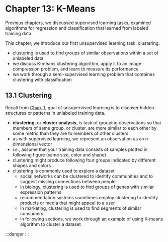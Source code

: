 # Chapter 13: K-Means

Previous chapters, we discussed supervised learning tasks, examined algorithms for regression and classification that learned from labeled training data.

This chapter, we introduce our first unsupervised learning task: clustering.
- clustering is used to find groups of similar observations within a set of unlabeled data
- we discuss K-means clustering algorithm, apply it to an image compression problem, and learn to measure its performance
- we work through a semi-supervised learning problem that combines clustering with classification


## 13.1 Clustering

Recall from [Chap. 1](xxx), goal of unsupervised learning is to discover hidden structures or patterns in unlabeled training data.
- **clustering**, or **cluster analysis**, is task of grouping observations so that members of same group, or cluster, are more similar to each other by some metric than they are to members of other clusters
- as with supervised learning, we represent an observation as an n-dimensional vector
- *i.e.*, assume that your training data consists of samples plotted in following figure (same size, color and shape)
- clustering might produce following four groups indicated by different shapes and colors
- clustering is commonly used to explore a dataset
	- social networks can be clustered to identify communities and to suggest missing connections between people
	- in biology, clustering is used to find groups of genes with similar expression patterns
	- recommendation systems sometimes employ clustering to identify products or media that might appeal to a user
	- in marketing, clustering is used to find segments of similar consumers
	- In following sections, we work through an example of using K-means algorithm to cluster a dataset






:::danger
:::
